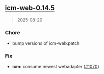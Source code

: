 
<a name="icm-web-0.14.5"></a>
## [icm-web-0.14.5](https://github.com/intershop/helm-charts/compare/icm-web-0.14.4...icm-web-0.14.5)

> 2025-08-20

### Chore

* bump versions of icm-web:patch

### Fix

* **icm:** consume newest webadapter ([#1070](https://github.com/intershop/helm-charts/issues/1070))

